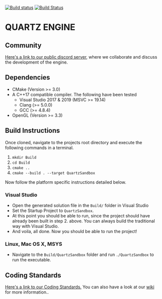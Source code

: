 [![Build status](https://ci.appveyor.com/api/projects/status/ryoqb5xj56jq0e04?svg=true)](https://ci.appveyor.com/project/GentenStudios/QuartzEngine) [![Build Status](https://travis-ci.org/GentenStudios/quartz-engine.svg?branch=develop)](https://travis-ci.org/GentenStudios/QuartzEngine)
# QUARTZ ENGINE

## Community
[Here's a link to our public discord server](https://discord.gg/XRttqAm), where we collaborate and discuss the development of the engine.

## Dependencies

- CMake (Version >= 3.0)
- A C++17 compatible compiler. The following have been tested
  - Visual Studio 2017 & 2019 (MSVC >= 19.14)
  - Clang (>= 5.0.0)
  - GCC (>= 4.8.4)
- OpenGL (Version >= 3.3)

## Build Instructions

Once cloned, navigate to the projects root directory and execute the following commands in a terminal.

  1. `mkdir Build`
  2. `cd Build`
  3. `cmake ..`
  4. `cmake --build . --target QuartzSandbox`

Now follow the platform specific instructions detailed below.

### Visual Studio

  - Open the generated solution file in the `Build/` folder in Visual Studio
  - Set the Startup Project to `QuartzSandbox`.
  - At this point you should be able to run, since the project should have already been
    built in step 2. above. You can always build the traditional way with Visual Studio.
  - And voila, all done. Now you should be able to run the project!

### Linux, Mac OS X, MSYS
 
  - Navigate to the `Build/QuartzSandbox` folder and run `./QuartzSandbox` to run the executable.

## Coding Standards

[Here's a link to our Coding Standards.](https://github.com/GentenStudios/Genten/wiki/Dev:-Home)
You can also have a look at our [wiki](https://github.com/GentenStudios/quartz-engine/wiki) for more information..